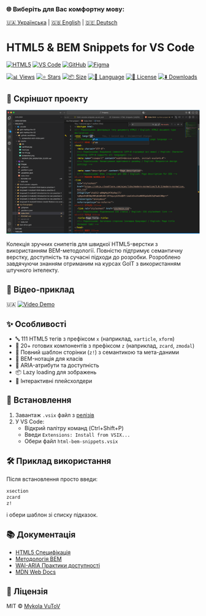 ### 🌐 Виберіть для Вас комфортну мову:

[🇺🇦 Українська](README.md) | [🇬🇧 English](README.en.md) |
[🇩🇪 Deutsch](README.de.md)

# HTML5 & BEM Snippets for VS Code

<!-- AUTOGEN:STATS -->
[![HTML5](https://img.shields.io/badge/HTML5-E34F26?style=for-the-badge&logo=html5&logoColor=white)](https://developer.mozilla.org/en-US/docs/Web/HTML) [![VS Code](https://img.shields.io/badge/VS_Code-007ACC?style=for-the-badge&logo=visual-studio-code&logoColor=white)](https://code.visualstudio.com/) [![GitHub](https://img.shields.io/badge/GitHub-181717?style=for-the-badge&logo=github&logoColor=white)](https://github.com/) [![Figma](https://img.shields.io/badge/Figma-F24E1E?style=for-the-badge&logo=figma&logoColor=white)](https://www.figma.com/) 

[![📊 Views](https://img.shields.io/endpoint?url=https://raw.githubusercontent.com/VuToV-Mykola/html-vscode-snippets/main/assets/db/visitors-badge.json)](https://github.com/VuToV-Mykola/html-vscode-snippets/graphs/traffic)
[![⭐ Stars](https://img.shields.io/endpoint?url=https://raw.githubusercontent.com/VuToV-Mykola/html-vscode-snippets/main/assets/db/likes-badge.json)](https://github.com/VuToV-Mykola/html-vscode-snippets/actions/workflows/screenshot-and-visitor.yaml)
[![📦 Size](https://img.shields.io/endpoint?url=https://raw.githubusercontent.com/VuToV-Mykola/html-vscode-snippets/main/assets/db/repo-size.json)](https://github.com/VuToV-Mykola/html-vscode-snippets)
[![📝 Language](https://img.shields.io/endpoint?url=https://raw.githubusercontent.com/VuToV-Mykola/html-vscode-snippets/main/assets/db/repo-language.json)](https://github.com/VuToV-Mykola/html-vscode-snippets)
[![📄 License](https://img.shields.io/endpoint?url=https://raw.githubusercontent.com/VuToV-Mykola/html-vscode-snippets/main/assets/db/repo-license.json)](https://github.com/VuToV-Mykola/html-vscode-snippets/blob/main/LICENSE)
[![⬇️ Downloads](https://img.shields.io/endpoint?url=https://raw.githubusercontent.com/VuToV-Mykola/html-vscode-snippets/main/assets/db/downloads-badge.json)](https://github.com/VuToV-Mykola/html-vscode-snippets/releases)

## 📸 Скріншот проекту
![Project Screenshot](./assets/screenshot.png)
<!-- END:AUTOGEN -->

Колекція зручних снипетів для швидкої HTML5-верстки з використанням
BEM-методології. Повністю підтримує семантичну верстку, доступність та сучасні
підходи до розробки. Розроблено завдячуючи знанням отриманим на курсах GoIT з
використанням штучного інтелекту.

## 🎥 Відео-приклад

🇺🇦
[![Video Demo](https://img.youtube.com/vi/ZEnn5RbKXUw/0.jpg)](https://www.youtube.com/watch?v=ZEnn5RbKXUw)

## ✨ Особливості

- 🔤 111 HTML5 тегів з префіксом `x` (наприклад, `xarticle`, `xform`)
- 🧩 20+ готових компонентів з префіксом `z` (наприклад, `zcard`, `zmodal`)
- 📄 Повний шаблон сторінки (`z!`) з семантикою та мета-даними
- 🔧 BEM-нотація для класів
- 🦾 ARIA-атрибути та доступність
- 📦 Lazy loading для зображень
- 🧠 Інтерактивні плейсхолдери

## 🚀 Встановлення

1. Завантаж `.vsix` файл з
   [релізів](https://github.com/VuToV-Mykola/html-vscode-snippets/releases/latest)
2. У VS Code:
   - Відкрий палітру команд (Ctrl+Shift+P)
   - Введи `Extensions: Install from VSIX...`
   - Обери файл `html-bem-snippets.vsix`

## 🛠 Приклад використання

Після встановлення просто введи:

```
xsection
zcard
z!
```

і обери шаблон зі списку підказок.

## 📚 Документація

- [HTML5 Специфікація](https://html.spec.whatwg.org/)
- [Методологія BEM](https://en.bem.info/methodology/)
- [WAI-ARIA Практики доступності](https://www.w3.org/WAI/ARIA/apg/)
- [MDN Web Docs](https://developer.mozilla.org/uk/)

## 📜 Ліцензія

MIT © [Mykola VuToV](https://github.com/VuToV-Mykola)
